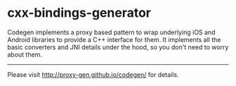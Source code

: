 cxx-bindings-generator
======================

Codegen implements a proxy based pattern to wrap underlying iOS and Android libraries to provide a C++ interface for them. It implements all the basic converters and JNI details under the hood, so you don't need to worry about them.

----------------------

Please visit http://proxy-gen.github.io/codegen/ for details.
